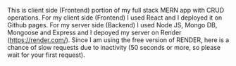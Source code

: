 This is client side (Frontend) portion of my full stack MERN app with CRUD operations. For my client side (Frontend) I used React and I deployed it on Github pages. For my server side (Backend) I used Node JS, Mongo DB, Mongoose and Express and I depoyed my server on Render (https://render.com/). Since I am using the free version of RENDER, here is a chance of slow requests due to inactivity (50 seconds or more, so please wait for your first request).
